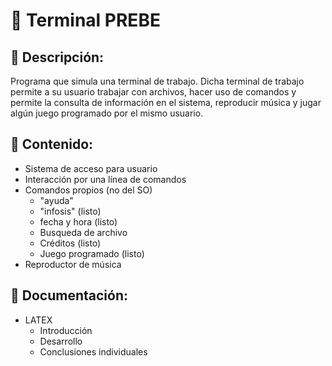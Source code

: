 # :leaves: Terminal PREBE
## :pencil: Descripción:
 Programa que simula una terminal de trabajo. Dicha  terminal de trabajo permite a su usuario trabajar con archivos, hacer uso de comandos y permite la consulta de información en el sistema, reproducir música y jugar algún juego programado por el mismo usuario.

 ## :book: Contenido:

* Sistema de acceso para usuario
* Interacción por una línea de comandos
* Comandos propios (no del SO)
    * "ayuda" 
    * "infosis" (listo)
    * fecha y hora (listo)
    * Busqueda de archivo
    * Créditos (listo)
    * Juego programado (listo)
* Reproductor de música

## :book: Documentación:
* LATEX
    * Introducción
    * Desarrollo
    * Conclusiones individuales